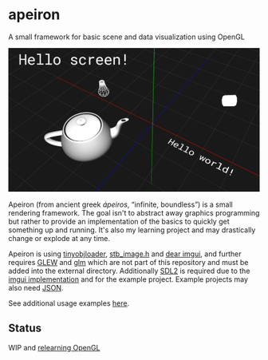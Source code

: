 # apeiron

A small framework for basic scene and data visualization using OpenGL

<p align="center"><img src="https://github.com/mwkpe/apeiron/blob/master/apeiron.png" alt="apeiron" width="700"></p>

Apeiron (from ancient greek *ápeiros*, “infinite, boundless”) is a small rendering framework. The goal isn't to abstract away graphics programming but rather to provide an implementation of the basics to quickly get something up and running. It's also my learning project and may drastically change or explode at any time.

Apeiron is using [tinyobjloader](https://github.com/syoyo/tinyobjloader), [stb_image.h](https://github.com/nothings/stb) and [dear imgui](https://github.com/ocornut/imgui), and further requires [GLEW](https://github.com/nigels-com/glew) and [glm](https://glm.g-truc.net/0.9.8/index.html) which are not part of this repository and must be added into the external directory. Additionally [SDL2](https://www.libsdl.org/) is required due to the [imgui implementation](opengl/gui.cpp) and for the example project. Example projects may also need [JSON](https://github.com/nlohmann/json).

See additional usage examples [here](https://github.com/mwkpe/apeiron-examples).

Status
---
WIP and [relearning OpenGL](https://learnopengl.com/)
